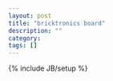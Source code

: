 ```yaml
---
layout: post
title: "bricktronics board"
description: ""
category: 
tags: []
---
```

{% include JB/setup %}

